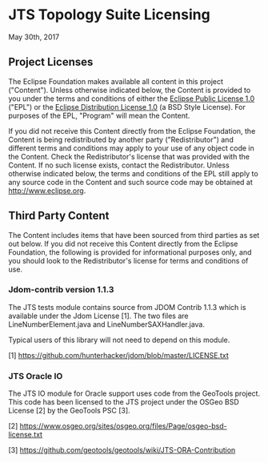 # JTS Topology Suite Licensing

May 30th, 2017

## Project Licenses

The Eclipse Foundation makes available all content in this project ("Content"). Unless otherwise indicated below, the Content is provided to you under the terms and conditions of either the [Eclipse Public License 1.0](https://www.eclipse.org/legal/epl-v10.html) ("EPL") or the [Eclipse Distribution License 1.0](http://www.eclipse.org/org/documents/edl-v10.php) (a BSD Style License).  For purposes of the EPL, "Program" will mean the Content.

If you did not receive this Content directly from the Eclipse Foundation, the Content is being redistributed by another party ("Redistributor") and different terms and conditions may apply to your use of any object code in the Content. Check the Redistributor's license that was provided with the Content. If no such license exists, contact the Redistributor. Unless otherwise indicated below, the terms and conditions of the EPL still apply to any source code in the Content and such source code may be obtained at http://www.eclipse.org.

## Third Party Content

The Content includes items that have been sourced from third parties as set out below. If you did not receive this Content directly from the Eclipse Foundation, the following is provided for informational purposes only, and you should look to the Redistributor's license for terms and conditions of use.

### Jdom-contrib version 1.1.3

The JTS tests module contains source from JDOM Contrib 1.1.3 which is available under the Jdom License [1].  The two files are LineNumberElement.java and LineNumberSAXHandler.java.

Typical users of this library will not need to depend on this module.

[1] https://github.com/hunterhacker/jdom/blob/master/LICENSE.txt

### JTS Oracle IO

The JTS IO module for Oracle support uses code from the GeoTools project.  This code has been licensed to the JTS project under the OSGeo BSD License [2] by the GeoTools PSC [3].

[2] https://www.osgeo.org/sites/osgeo.org/files/Page/osgeo-bsd-license.txt

[3] https://github.com/geotools/geotools/wiki/JTS-ORA-Contribution
